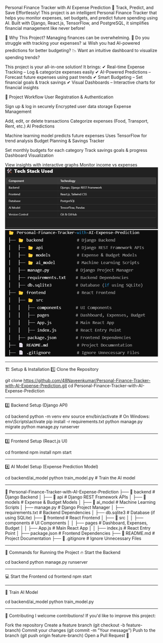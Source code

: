 Personal Finance Tracker with AI Expense Prediction
🚀 Track, Predict, and Save Effortlessly!
This project is an intelligent Personal Finance Tracker that helps you monitor expenses, set budgets, and predict future spending using AI. Built with Django, React.js, TensorFlow, and PostgreSQL, it simplifies financial management like never before!

🌟 Why This Project?
Managing finances can be overwhelming.
💸 Do you struggle with tracking your expenses?
📊 Wish you had AI-powered predictions for better budgeting?
📉 Want an intuitive dashboard to visualize spending trends?

This project is your all-in-one solution! It brings:
✔ Real-time Expense Tracking – Log & categorize expenses easily
✔ AI-Powered Predictions – Forecast future expenses using past trends
✔ Smart Budgeting – Set financial goals & track savings
✔ Visual Dashboards – Interactive charts for financial insights

📌 Project Workflow
User Registration & Authentication

Sign up & log in securely
Encrypted user data storage
Expense Management

Add, edit, or delete transactions
Categorize expenses (Food, Transport, Rent, etc.)
AI Predictions

Machine learning model predicts future expenses
Uses TensorFlow for trend analysis
Budget Planning & Savings Tracker

Set monthly budgets for each category
Track savings goals & progress
Dashboard Visualization

View insights with interactive graphs
Monitor income vs expenses
![Screenshot 1](images/screenshot1.png)  
![Screenshot 2](images/screenshot2.png)

*********************************************************************************************************************************************

🏗 Setup & Installation
1️⃣ Clone the Repository
  
  git clone https://github.com/48Naveenkumar/Personal-Finance-Tracker-with-AI-Expense-Prediction.git
  cd Personal-Finance-Tracker-with-AI-Expense-Prediction

*********************************************************************************************************************************************

2️⃣ Backend Setup (Django API)

  cd backend
  python -m venv env
  source env/bin/activate  # On Windows: env\Scripts\activate
  pip install -r requirements.txt
  python manage.py migrate
  python manage.py runserver

*********************************************************************************************************************************************

3️⃣ Frontend Setup (React.js UI)

  cd frontend
  npm install
  npm start

*********************************************************************************************************************************************

4️⃣ AI Model Setup (Expense Prediction Model)

  cd backend/ai_model
  python train_model.py  # Train the AI model

*********************************************************************************************************************************************

📂 Personal-Finance-Tracker-with-AI-Expense-Prediction
├── 📂 backend              # Django Backend
│   ├── 📂 api              # Django REST Framework APIs
│   ├── 📂 models           # Expense & Budget Models
│   ├── 📂 ai_model         # Machine Learning Scripts
│   ├── manage.py           # Django Project Manager
│   ├── requirements.txt    # Backend Dependencies
│   ├── db.sqlite3          # Database (if using SQLite)
├── 📂 frontend             # React Frontend
│   ├── 📂 src
│   │   ├── components      # UI Components
│   │   ├── pages           # Dashboard, Expenses, Budget
│   │   ├── App.js          # Main React App
│   │   ├── index.js        # React Entry Point
│   ├── package.json        # Frontend Dependencies
├── 📄 README.md            # Project Documentation
├── 📄 .gitignore           # Ignore Unnecessary Files

*********************************************************************************************************************************************

🚀 Commands for Running the Project
🔥 Start the Backend

 cd backend
 python manage.py runserver

*********************************************************************************************************************************************

💻 Start the Frontend
cd frontend
npm start

*********************************************************************************************************************************************

🤖 Train AI Model

cd backend/ai_model
python train_model.py

*********************************************************************************************************************************************

🤝 Contributing
I welcome contributions! If you'd like to improve this project:

Fork the repository
Create a feature branch (git checkout -b feature-branch)
Commit your changes (git commit -m "Your message")
Push to the branch (git push origin feature-branch)
Open a Pull Request 🎉
